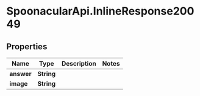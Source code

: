 # SpoonacularApi.InlineResponse20049

## Properties

Name | Type | Description | Notes
------------ | ------------- | ------------- | -------------
**answer** | **String** |  | 
**image** | **String** |  | 


